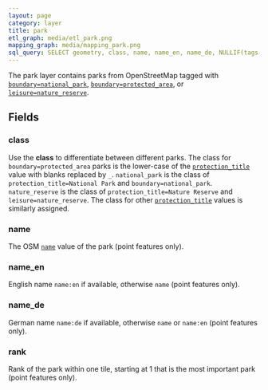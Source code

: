 ```yaml
---
layout: page
category: layer
title: park
etl_graph: media/etl_park.png
mapping_graph: media/mapping_park.png
sql_query: SELECT geometry, class, name, name_en, name_de, NULLIF(tags->'name_int', '') AS "name_int", NULLIF(tags->'name:latin', '') AS "name:latin", NULLIF(tags->'name:nonlatin', '') AS "name:nonlatin", rank FROM layer_park(ST_SetSRID('BOX3D(-20037508.34 -20037508.34, 20037508.34 20037508.34)'::box3d, 3857), 14, 1)
---
```

The park layer contains parks from OpenStreetMap tagged with
[`boundary=national_park`](http://wiki.openstreetmap.org/wiki/Tag:boundary%3Dnational_park),
[`boundary=protected_area`](http://wiki.openstreetmap.org/wiki/Tag:boundary%3Dprotected_area),
or [`leisure=nature_reserve`](http://wiki.openstreetmap.org/wiki/Tag:leisure%3Dnature_reserve).

## Fields

### class

Use the **class** to differentiate between different parks.
The class for `boundary=protected_area` parks is the lower-case of the
[`protection_title`](http://wiki.openstreetmap.org/wiki/key:protection_title)
value with blanks replaced by `_`.
`national_park` is the class of `protection_title=National Park` and `boundary=national_park`.
`nature_reserve` is the class of `protection_title=Nature Reserve` and `leisure=nature_reserve`.
The class for other [`protection_title`](http://wiki.openstreetmap.org/wiki/key:protection_title) 
values is similarly assigned.

### name

The OSM [`name`](http://wiki.openstreetmap.org/wiki/Key:name) value of the park (point features only).

### name_en

English name `name:en` if available, otherwise `name` (point features only).

### name_de

German name `name:de` if available, otherwise `name` or `name:en` (point features only).

### rank

Rank of the park within one tile, starting at 1 that is the most important park (point features only).




